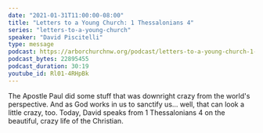 ```yaml
---
date: "2021-01-31T11:00:00-08:00"
title: "Letters to a Young Church: 1 Thessalonians 4"
series: "letters-to-a-young-church"
speaker: "David Piscitelli"
type: message
podcast: https://arborchurchnw.org/podcast/letters-to-a-young-church-1-thessalonians-4.m4a
podcast_bytes: 22895455
podcast_duration: 30:19
youtube_id: Rl01-4RHpBk
---
```


The Apostle Paul did some stuff that was downright crazy from the world's perspective. And as God works in us to sanctify us... well, that can look a little crazy, too. Today, David speaks from 1 Thessalonians 4 on the beautiful, crazy life of the Christian.
